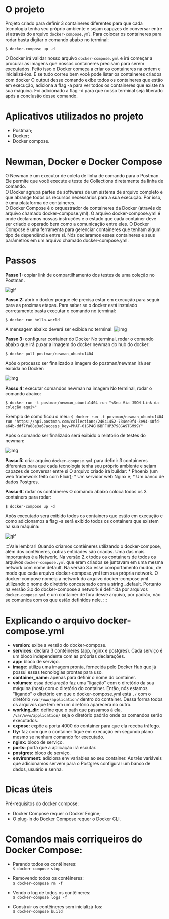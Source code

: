 # O projeto

Projeto criado para definir 3 containeres diferentes para que cada tecnologia tenha seu próprio ambiente e sejam capazes de conversar entre si através do arquivo `docker-compose.yml`.
Para colocar os containeres para rodar basta digitar o comando abaixo no terminal:

`$ docker-compose up -d`

O Docker irá validar nosso arquivo `docker-compose.yml` e irá começar a procurar as imagens que nossos containeres precisam para serem executados. 
Feito isso o Docker começa a criar os containeres na ordem e inicializá-los. E se tudo correu bem você pode listar os containeres criados com docker 
O output desse comando exibe todos os containeres que estão em execução, adiciona a flag -a para ver todos os containeres que existe na sua máquina.
Foi adicionado a flag -d para que nosso terminal seja liberado após a conclusão desse comando.

# Aplicativos utilizados no projeto

* Postman;
* Docker;
* Docker compose.

# Newman, Docker e Docker Compose
O Newman é um executor de coleta de linha de comando para o Postman. Ele permite que você execute e teste de  Collections diretamente da linha de comando.<br>
O Docker agrupa partes de softwares de um sistema de arquivo completo e que abrange todos os recursos necessários para a sua execução. Por isso, é uma plataforma de containeres.<br>
O Docker Compose é o orquestrador de containeres da Docker (através do arquivo chamado docker-compose.yml). O arquivo docker-compose.yml é onde declaramos nossas instruções e o estado que cada container deve ser criado e operado bem como a comunicação entre eles. O Docker Compose é uma ferramenta para gerenciar containeres que tenham algum tipo de dependência entre si. Nós declaramos esses containeres e seus parâmetros em um arquivo chamado docker-compose.yml.

# Passos

**Passo 1:** copiar link de compartilhamento dos testes de uma coleção no Postman.

![gif](./img/link-compartilhamento-colecao-postman.gif "Link de compartilhamento de coleção no postman")

**Passo 2:** abrir o docker porque ele precisa estar em execução para seguir para as proximas etapas. Para saber se o docker está instalado corretamente basta executar o comando no terminal:

`$ docker run hello-world`

A mensagem abaixo deverá ser exibida no terminal:
![img](./img/confirmacao-docker-instalado.png "Mensagem de confirmação docker instalado")

**Passo 3:** configurar container do Docker
No terminal, rodar o comando abaixo que irá puxar a imagem do docker newman do hub do docker:

`$ docker pull postman/newman_ubuntu1404`

Após o processo ser finalizado a imagem do postman/newman irá ser exibida no Docker:

![img](./img/imagem-postman-newman-baixada.png "Imagem postman/newman no Docker")

**Passo 4:** executar comandos newman na imagem
No terminal, rodar o comando abaixo:

`$ docker run -t postman/newman_ubuntu1404 run "<Seu Via JSON Link da coleção aqui>"`

Exemplo de como ficou o meu:
`$ docker run -t postman/newman_ubuntu1404 run "https://api.postman.com/collections/24641452-734ee9f4-3e94-40fd-a64b-ddf7fa88e3a6?access_key=PMAT-01GP4GH6BFFHP3798GA9TGM99Y"`

Após o comando ser finalizado será exibido o relatório de testes do newman:

![img](./img/relatorio-de-testes-do-newman.png "Relatório de testes do newman")

**Passo 5:** criar arquivo `docker-compose.yml` para definir 3 containeres diferentes para que cada tecnologia tenha seu próprio ambiente e sejam capazes de conversar entre si
O arquivo criado irá buildar:
    * Phoenix (um web framework feito com Elixir);
    * Um servidor web Nginx e;
    * Um banco de dados Postgres.

**Passo 6:** rodar os containeres
O comando abaixo coloca todos os 3 containers para rodar:

`$ docker-compose up -d`

Após executado será exibido todos os containers que estão em execução e como adicionamos a flag -a será exibido todos os containers que existem na sua máquina:

![gif](./img/rodando-containeres-docker.gif "Rondando containeres docker")

:::Vale lembrar!
Quando criamos contêineres utilizando o docker-compose, além dos contêineres, outras entidades são criadas. Uma das mais importantes é a Network.
Na versão 2.x todos os containers de todos os arquivos `docker-compose.yml` que eram criados se juntavam em uma mesma network com nome default.
Na versão 3.x esse comportamento mudou, de modo que cada arquivo docker-compose.yml tem sua própria network. O docker-compose nomeia a network do arquivo docker-compose.yml utilizando o nome do diretório concatenado com a string _default. Portanto na versão 3.x do docker-compose a network é definida por arquivos `docker-compose.yml` e um container de fora desse arquivo, por padrão, não se comunica com os que estão definidos nele.
:::


# Explicando o arquivo docker-compose.yml

* **version:** exibe a versão do docker-compose.
* **services:** declara 3 contêineres (app, nginx e postgres). Cada serviço é um bloco independente com as próprias declarações.
* **app:** bloco de serviço.
* **image:** utiliza uma imagem pronta, fornecida pelo Docker Hub que já possui essas tecnologias prontas para uso.
* **container_name:** apenas para definir o nome do container.
* **volumes:** essa declaração faz uma "ligação" com o diretório da sua máquina (host) com o diretório do container. Então, nós estamos "ligando" o diretório em que o docker-compose.yml está `./` com o diretório `/var/www/application/` dentro do container. Dessa forma todos os arquivos que tem em um diretório aparecerá no outro.
* **working_dir:** define que o path que passamos à ela, `/var/www/application/` seja o diretório padrão onde os comandos serão executados.
* **expose:** expõe a porta 4000 do container para que ela receba tráfego.
* **tty:** faz com que o container fique em execução em segundo plano mesmo se nenhum comando for executado.
* **nginx:** bloco de serviço.
* **ports:** porta que a aplicação irá escutar.
* **postgres:** bloco de serviço.
* **environment:** adiciona env variables ao seu container. As três variáveis que adicionamos servem para o Postgres configurar um banco de dados, usuário e senha.

# Dicas úteis

Pré-requisitos do docker compose:

* Docker Compose requer o Docker Engine;
* O plug-in do Docker Compose requer o Docker CLI.

# Comandos mais corriqueiros do Docker Compose:

* Parando todos os contêineres:<br>
    `$ docker-compose stop`

* Removendo todos os contêineres:<br>
    `$ docker-compose rm -f`

* Vendo o log de todos os contêineres:<br>
    `$ docker-compose logs -f`

* Construir os contêineres sem inicializá-los:<br>
    `$ docker-compose build`